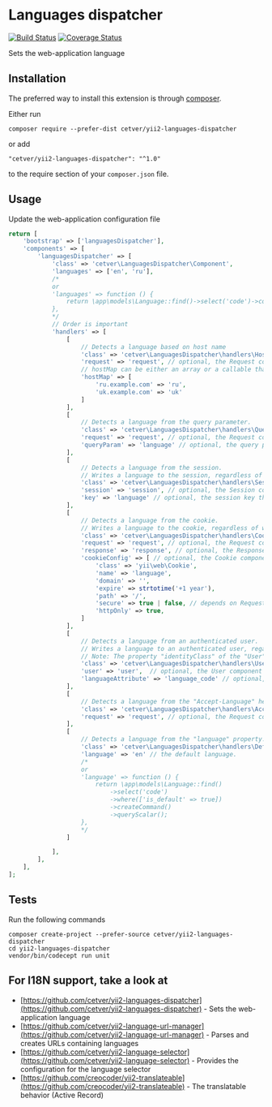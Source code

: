 Languages dispatcher
====================


[![Build Status](https://travis-ci.org/cetver/yii2-languages-dispatcher.svg?branch=master)](https://travis-ci.org/cetver/yii2-languages-dispatcher)
[![Coverage Status](https://coveralls.io/repos/github/cetver/yii2-languages-dispatcher/badge.svg?branch=master)](https://coveralls.io/github/cetver/yii2-languages-dispatcher?branch=master)

Sets the web-application language

Installation
------------

The preferred way to install this extension is through [composer](http://getcomposer.org/download/).

Either run

```
composer require --prefer-dist cetver/yii2-languages-dispatcher
```

or add

```
"cetver/yii2-languages-dispatcher": "^1.0"
```

to the require section of your `composer.json` file.


Usage
-----

Update the web-application configuration file

```php
return [
    'bootstrap' => ['languagesDispatcher'],
    'components' => [
        'languagesDispatcher' => [
            'class' => 'cetver\LanguagesDispatcher\Component',
            'languages' => ['en', 'ru'],
            /*
            or
            'languages' => function () {
                return \app\models\Language::find()->select('code')->column();
            },
            */
            // Order is important
            'handlers' => [
                [
                    // Detects a language based on host name
                    'class' => 'cetver\LanguagesDispatcher\handlers\HostNameHandler',
                    'request' => 'request', // optional, the Request component ID.
                    // hostMap can be either an array or a callable that returns an array
                    'hostMap' => [
                        'ru.example.com' => 'ru',
                        'uk.example.com' => 'uk'
                    ]
                ],
                [
                    // Detects a language from the query parameter.
                    'class' => 'cetver\LanguagesDispatcher\handlers\QueryParamHandler',
                    'request' => 'request', // optional, the Request component ID.
                    'queryParam' => 'language' // optional, the query parameter name that contains a language.
                ],
                [
                    // Detects a language from the session.
                    // Writes a language to the session, regardless of what handler detected it.
                    'class' => 'cetver\LanguagesDispatcher\handlers\SessionHandler',
                    'session' => 'session', // optional, the Session component ID.
                    'key' => 'language' // optional, the session key that contains a language.
                ],
                [
                    // Detects a language from the cookie.
                    // Writes a language to the cookie, regardless of what handler detected it.
                    'class' => 'cetver\LanguagesDispatcher\handlers\CookieHandler',
                    'request' => 'request', // optional, the Request component ID.
                    'response' => 'response', // optional, the Response component ID.
                    'cookieConfig' => [ // optional, the Cookie component configuration.
                        'class' => 'yii\web\Cookie',
                        'name' => 'language',
                        'domain' => '',
                        'expire' => strtotime('+1 year'),
                        'path' => '/',
                        'secure' => true | false, // depends on Request::$isSecureConnection
                        'httpOnly' => true,
                    ]
                ],
                [
                    // Detects a language from an authenticated user.
                    // Writes a language to an authenticated user, regardless of what handler detected it.
                    // Note: The property "identityClass" of the "User" component must be an instance of "\yii\db\ActiveRecord"
                    'class' => 'cetver\LanguagesDispatcher\handlers\UserHandler',
                    'user' => 'user',  // optional, the User component ID.
                    'languageAttribute' => 'language_code' // optional, an attribute that contains a language.
                ],
                [
                    // Detects a language from the "Accept-Language" header.
                    'class' => 'cetver\LanguagesDispatcher\handlers\AcceptLanguageHeaderHandler',
                    'request' => 'request', // optional, the Request component ID.
                ],
                [
                    // Detects a language from the "language" property.
                    'class' => 'cetver\LanguagesDispatcher\handlers\DefaultLanguageHandler',
                    'language' => 'en' // the default language.
                    /*
                    or
                    'language' => function () {
                        return \app\models\Language::find()
                            ->select('code')
                            ->where(['is_default' => true])
                            ->createCommand()
                            ->queryScalar();
                    },
                    */
                ]

            ],
        ],
    ],
];
```

Tests
-----

Run the following commands

```
composer create-project --prefer-source cetver/yii2-languages-dispatcher
cd yii2-languages-dispatcher
vendor/bin/codecept run unit
```

For I18N support, take a look at
-------------------------------------
- [https://github.com/cetver/yii2-languages-dispatcher](https://github.com/cetver/yii2-languages-dispatcher) - Sets the web-application language
- [https://github.com/cetver/yii2-language-url-manager](https://github.com/cetver/yii2-language-url-manager) - Parses and creates URLs containing languages
- [https://github.com/cetver/yii2-language-selector](https://github.com/cetver/yii2-language-selector) - Provides the configuration for the language selector
- [https://github.com/creocoder/yii2-translateable](https://github.com/creocoder/yii2-translateable) - The translatable behavior (Active Record)